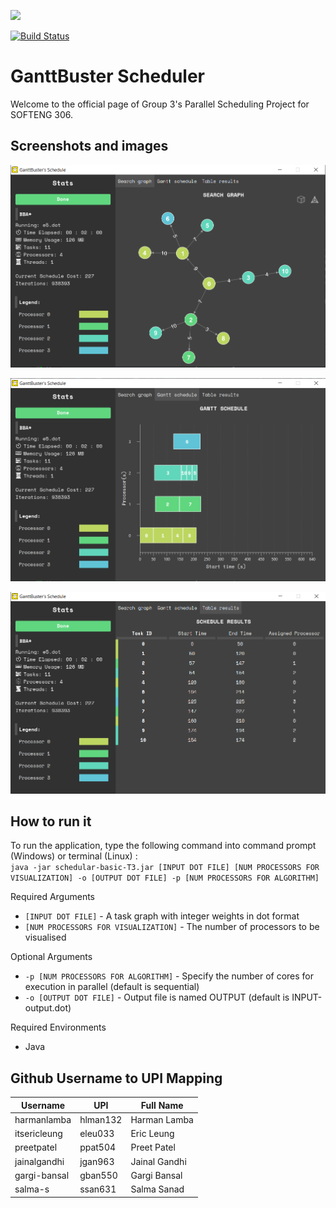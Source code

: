 ![](https://i.imgur.com/sLNEchz.jpg)

[![Build Status](https://semaphoreci.com/api/v1/projects/82787041-2e4c-4fc4-bf97-14c040db432a/2832446/badge.svg)](https://semaphoreci.com/preetpatel-20/softeng306_p1)

# GanttBuster Scheduler 

Welcome to the official page of Group 3's Parallel Scheduling Project for SOFTENG 306.

## Screenshots and images
![Graph](src/main/resources/screenshots/screenshot1.PNG)

![Gantt](src/main/resources/screenshots/screenshot2.PNG)

![Table](src/main/resources/screenshots/screenshot3.PNG)

## How to run it

To run the application, type the following command into command prompt (Windows) or terminal (Linux) : <br>
``java -jar schedular-basic-T3.jar [INPUT DOT FILE] [NUM PROCESSORS FOR VISUALIZATION] -o [OUTPUT DOT FILE] -p [NUM PROCESSORS FOR ALGORITHM]``

Required Arguments
- `[INPUT DOT FILE]` - A task graph with integer weights in dot format
- `[NUM PROCESSORS FOR VISUALIZATION]` - The number of processors to be visualised


Optional Arguments
- `-p [NUM PROCESSORS FOR ALGORITHM]`  - Specify the number of cores for execution in parallel (default is sequential)
- `-o [OUTPUT DOT FILE]` - Output file is named OUTPUT (default is INPUT-output.dot)

Required Environments
- Java

## Github Username to UPI Mapping

| Username      | UPI       | Full Name             |
| ------------- | --------- | --------------------- | 
| harmanlamba | hlman132 | Harman Lamba |
| itsericleung | eleu033 | Eric Leung |
| preetpatel | ppat504 | Preet Patel |
| jainalgandhi | jgan963 | Jainal Gandhi |
| gargi-bansal | gban550 | Gargi Bansal |
| salma-s | ssan631 | Salma Sanad |
